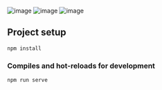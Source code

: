 ![image](https://github.com/A1wol/Cancer-Data-Manipulation/assets/103753811/ca97b163-5f2c-46f3-b817-1acf5193a711)
![image](https://github.com/A1wol/Cancer-Data-Manipulation/assets/103753811/d83ddd23-2e98-46af-85ce-00fefe7c0970)
![image](https://github.com/A1wol/Cancer-Data-Manipulation/assets/103753811/8e39c2eb-009f-4575-9610-1e962fbb39f1)


## Project setup
```
npm install
```

### Compiles and hot-reloads for development
```
npm run serve
```
